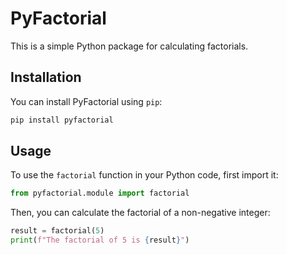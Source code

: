 
# PyFactorial

This is a simple Python package for calculating factorials.

## Installation

You can install PyFactorial using `pip`:

```bash
pip install pyfactorial
```

## Usage

To use the `factorial` function in your Python code, first import it:

```python
from pyfactorial.module import factorial
```

Then, you can calculate the factorial of a non-negative integer:


```python
result = factorial(5)
print(f"The factorial of 5 is {result}")
```
